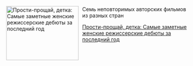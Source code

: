 <!--2025-08-03 08:37:41-->
<div class="yb">
  <div class="rss kino_teatr"><a href="https://www.kino-teatr.ru/blog/y2025/8-3/2117/" title="Прости-прощай, детка: Самые заметные женские режиссерские дебюты за последний год"><img src="https://www.kino-teatr.ru/blog/7/1/2117/poster.jpg" width="196" height="147" align="left" hspace="5" style="margin: 0px 10px 0px 5px" alt="Прости-прощай, детка: Самые заметные женские режиссерские дебюты за последний год"/></a>Семь неповторимых авторских фильмов из разных стран <p class="titl"><a href="https://www.kino-teatr.ru/blog/y2025/8-3/2117/">Прости-прощай, детка: Самые заметные женские режиссерские дебюты за последний год</a></p></div>
</div>
